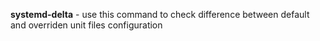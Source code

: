 **systemd-delta** - use this command to check difference between default and overriden unit files configuration
